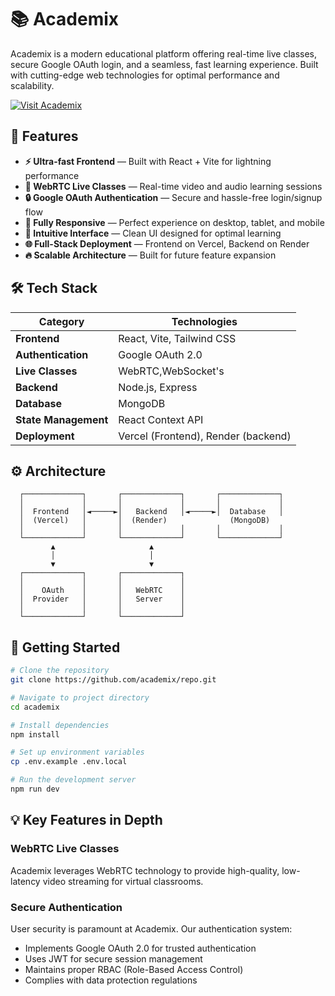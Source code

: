 # 📚 Academix

Academix is a modern educational platform offering real-time live classes, secure Google OAuth login, and a seamless, fast learning experience. Built with cutting-edge web technologies for optimal performance and scalability.

[![Visit Academix](https://img.shields.io/badge/Visit-Academix-4F46E5?style=for-the-badge&logo=vercel)](https://academix-oz6b.vercel.app/)


## 🚀 Features

- **⚡ Ultra-fast Frontend** — Built with React + Vite for lightning performance
- **🎥 WebRTC Live Classes** — Real-time video and audio learning sessions
- **🔒 Google OAuth Authentication** — Secure and hassle-free login/signup flow
- **📱 Fully Responsive** — Perfect experience on desktop, tablet, and mobile
- **🎨 Intuitive Interface** — Clean UI designed for optimal learning
- **🌐 Full-Stack Deployment** — Frontend on Vercel, Backend on Render
- **🔥 Scalable Architecture** — Built for future feature expansion


## 🛠️ Tech Stack

| Category | Technologies |
|----------|-------------|
| **Frontend** | React, Vite, Tailwind CSS |
| **Authentication** | Google OAuth 2.0 |
| **Live Classes** | WebRTC,WebSocket's |
| **Backend** | Node.js, Express |
| **Database** | MongoDB |
| **State Management** | React Context API |
| **Deployment** | Vercel (Frontend), Render (backend) |

## ⚙️ Architecture

```
  ┌─────────────┐       ┌─────────────┐       ┌─────────────┐
  │             │       │             │       │             │
  │  Frontend   │◄─────►│   Backend   │◄─────►│  Database   │
  │  (Vercel)   │       │  (Render)              (MongoDB)
  │             │       │             │       │             │
  └─────────────┘       └─────────────┘       └─────────────┘
         ▲                     ▲                    
         │                     │                    
         ▼                     ▼                    
  ┌─────────────┐       ┌─────────────┐       
  │             │       │             │       
  │    OAuth    │       │   WebRTC    │       
  │  Provider   │       │   Server    │       
  │             │       │             │       
  └─────────────┘       └─────────────┘       
```

## 🚀 Getting Started

```bash
# Clone the repository
git clone https://github.com/academix/repo.git

# Navigate to project directory
cd academix

# Install dependencies
npm install

# Set up environment variables
cp .env.example .env.local

# Run the development server
npm run dev
```


## 💡 Key Features in Depth

### WebRTC Live Classes

Academix leverages WebRTC technology to provide high-quality, low-latency video streaming for virtual classrooms.

### Secure Authentication

User security is paramount at Academix. Our authentication system:

- Implements Google OAuth 2.0 for trusted authentication
- Uses JWT for secure session management
- Maintains proper RBAC (Role-Based Access Control)
- Complies with data protection regulations


 
